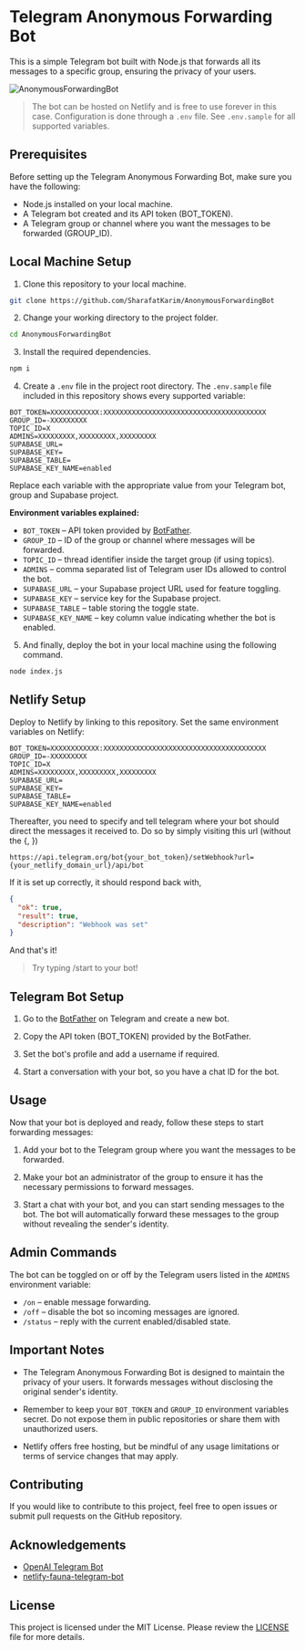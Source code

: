 # Telegram Anonymous Forwarding Bot

This is a simple Telegram bot built with Node.js that forwards all its messages to a specific group, ensuring the privacy of your users. 

![AnonymousForwardingBot](https://socialify.git.ci/SharafatKarim/AnonymousForwardingBot/image?description=1&descriptionEditable=Telegram%20anonymous%20text%20forwarding%20bot&font=Source%20Code%20Pro&forks=1&issues=1&language=1&name=1&owner=1&pattern=Floating%20Cogs&pulls=1&stargazers=1&theme=Auto)

> The bot can be hosted on Netlify and is free to use forever in this case. Configuration is done through a `.env` file. See `.env.sample` for all supported variables.

## Prerequisites

Before setting up the Telegram Anonymous Forwarding Bot, make sure you have the following:

- Node.js installed on your local machine.
- A Telegram bot created and its API token (BOT_TOKEN).
- A Telegram group or channel where you want the messages to be forwarded (GROUP_ID).

## Local Machine Setup

1. Clone this repository to your local machine.

```bash
git clone https://github.com/SharafatKarim/AnonymousForwardingBot
```

2. Change your working directory to the project folder.

```bash
cd AnonymousForwardingBot
```

3. Install the required dependencies.

```bash
npm i
```

4. Create a `.env` file in the project root directory. The `.env.sample` file
   included in this repository shows every supported variable:

```env
BOT_TOKEN=XXXXXXXXXXXX:XXXXXXXXXXXXXXXXXXXXXXXXXXXXXXXXXXXXXXXX
GROUP_ID=-XXXXXXXXX
TOPIC_ID=X
ADMINS=XXXXXXXXX,XXXXXXXXX,XXXXXXXXX
SUPABASE_URL=
SUPABASE_KEY=
SUPABASE_TABLE=
SUPABASE_KEY_NAME=enabled
```

Replace each variable with the appropriate value from your Telegram bot, group
and Supabase project.

**Environment variables explained:**

- `BOT_TOKEN` – API token provided by [BotFather](https://core.telegram.org/bots#botfather).
- `GROUP_ID` – ID of the group or channel where messages will be forwarded.
- `TOPIC_ID` – thread identifier inside the target group (if using topics).
- `ADMINS` – comma separated list of Telegram user IDs allowed to control the bot.
- `SUPABASE_URL` – your Supabase project URL used for feature toggling.
- `SUPABASE_KEY` – service key for the Supabase project.
- `SUPABASE_TABLE` – table storing the toggle state.
- `SUPABASE_KEY_NAME` – key column value indicating whether the bot is enabled.

5. And finally, deploy the bot in your local machine using the following command.

```bash
node index.js
```

## Netlify Setup

Deploy to Netlify by linking to this repository. Set the same environment
variables on Netlify:

```env
BOT_TOKEN=XXXXXXXXXXXX:XXXXXXXXXXXXXXXXXXXXXXXXXXXXXXXXXXXXXXXX
GROUP_ID=-XXXXXXXXX
TOPIC_ID=X
ADMINS=XXXXXXXXX,XXXXXXXXX,XXXXXXXXX
SUPABASE_URL=
SUPABASE_KEY=
SUPABASE_TABLE=
SUPABASE_KEY_NAME=enabled
```
Thereafter, you need to specify and tell telegram where your bot should direct the messages it received to. Do so by simply visiting this url (without the {, })

```
https://api.telegram.org/bot{your_bot_token}/setWebhook?url={your_netlify_domain_url}/api/bot
```

If it is set up correctly, it should respond back with,

```json
{
  "ok": true,
  "result": true,
  "description": "Webhook was set"
}
```

And that's it!

> Try typing /start to your bot!

## Telegram Bot Setup

1. Go to the [BotFather](https://core.telegram.org/bots#botfather) on Telegram and create a new bot.

2. Copy the API token (BOT_TOKEN) provided by the BotFather.

3. Set the bot's profile and add a username if required.

4. Start a conversation with your bot, so you have a chat ID for the bot.

## Usage

Now that your bot is deployed and ready, follow these steps to start forwarding messages:

1. Add your bot to the Telegram group where you want the messages to be forwarded.

2. Make your bot an administrator of the group to ensure it has the necessary permissions to forward messages.

3. Start a chat with your bot, and you can start sending messages to the bot. The bot will automatically forward these messages to the group without revealing the sender's identity.

## Admin Commands

The bot can be toggled on or off by the Telegram users listed in the `ADMINS`
environment variable:

- `/on` &ndash; enable message forwarding.
- `/off` &ndash; disable the bot so incoming messages are ignored.
- `/status` &ndash; reply with the current enabled/disabled state.

## Important Notes

- The Telegram Anonymous Forwarding Bot is designed to maintain the privacy of your users. It forwards messages without disclosing the original sender's identity.

- Remember to keep your `BOT_TOKEN` and `GROUP_ID` environment variables secret. Do not expose them in public repositories or share them with unauthorized users.

- Netlify offers free hosting, but be mindful of any usage limitations or terms of service changes that may apply.

## Contributing

If you would like to contribute to this project, feel free to open issues or submit pull requests on the GitHub repository.

## Acknowledgements
- [OpenAI Telegram Bot](https://github.com/sr-tamim/openai-telegram-bot/)
- [netlify-fauna-telegram-bot](https://github.com/jokarz/netlify-fauna-telegram-bot)

## License

This project is licensed under the MIT License. Please review the [LICENSE](LICENSE) file for more details.
